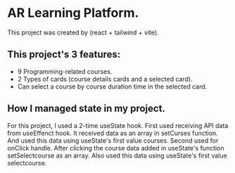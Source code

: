 
# AR Learning Platform.

This project was created by (react + tailwind + vite).

## This project's 3 features:

- 9 Programming-related courses.
- 2 Types of cards (course details cards and a selected card).
- Can select a course by course duration time in the selected card.


## How I managed state in my project.

For this project, I used a 2-time useState hook. First used receiving API data from useEffenct hook. It received data as an array in setCurses function. And used this data using useState's first value courses. Second used for onClick handle. After clicking the course data added in useState's function setSelectcourse as an array. Also used this data using useState's first value selectcourse.
